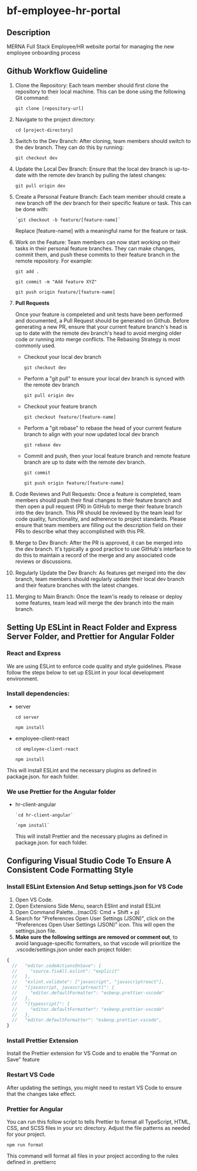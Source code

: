 # bf-employee-hr-portal

## Description

MERNA Full Stack Employee/HR website portal for managing the new employee onboarding process

## Github Workflow Guideline

1.  Clone the Repository: Each team member should first clone the repository to their local machine. This can be done using the following Git command:

    `git clone [repository-url]`

2.  Navigate to the project directory:

    `cd [project-directory]`

3.  Switch to the Dev Branch: After cloning, team members should switch to the dev branch. They can do this by running:

    `git checkout dev`

4.  Update the Local Dev Branch: Ensure that the local dev branch is up-to-date with the remote dev branch by pulling the latest changes:

    `git pull origin dev`

5.  Create a Personal Feature Branch: Each team member should create a new branch off the dev branch for their specific feature or task. This can be done with:

        `git checkout -b feature/[feature-name]`

    Replace [feature-name] with a meaningful name for the feature or task.

6.  Work on the Feature: Team members can now start working on their tasks in their personal feature branches. They can make changes, commit them, and push these commits to their feature branch in the remote repository. For example:

    `git add .`

    `git commit -m "Add feature XYZ"`

    `git push origin feature/[feature-name]`

7.  **Pull Requests**

    Once your feature is compeleted and unit tests have been performed and documented, a Pull Request should be generated on Github. Before generating a new PR, ensure that your current feature branch's head is up to date with the remote dev branch's head to
    avoid merging older code or running into merge conflicts. The Rebasing Strategy is most commonly used.

    - Checkout your local dev branch

      `git checkout dev`

    - Perform a "git pull" to ensure your local dev branch is synced with the remote dev branch

      `git pull origin dev`

    - Checkout your feature branch

      `git checkout feature/[feature-name]`

    - Perform a "git rebase" to rebase the head of your current feature branch to align with your now updated local dev branch

      `git rebase dev`

    - Commit and push, then your local feature branch and remote feature branch are up to date with the remote dev branch.

      `git commit`

      `git push origin feature/[feature-name]`

8.  Code Reviews and Pull Requests: Once a feature is completed, team members should push their final changes to their feature branch and then open a pull request (PR) in GitHub to merge their feature branch into the dev branch. This PR should be reviewed by the team lead for code quality, functionality, and adherence to project standards. Please ensure that team members are filling out the description field on their PRs to describe what they accomplished with this PR.

9.  Merge to Dev Branch: After the PR is approved, it can be merged into the dev branch. It's typically a good practice to use GitHub's interface to do this to maintain a record of the merge and any associated code reviews or discussions.

10. Regularly Update the Dev Branch: As features get merged into the dev branch, team members should regularly update their local dev branch and their feature branches with the latest changes.

11. Merging to Main Branch: Once the team'is ready to release or deploy some features, team lead will merge the dev branch into the main branch.

## Setting Up ESLint in React Folder and Express Server Folder, and Prettier for Angular Folder

### React and Express

We are using ESLint to enforce code quality and style guidelines. Please follow the steps below to set up ESLint in your local development environment.

### Install dependencies:

- server

  `cd server`

  `npm install`

- employee-client-react

  `cd employee-client-react`

  `npm install`

This will install ESLint and the necessary plugins as defined in package.json. for each folder.

### We use Prettier for the Angular folder

- hr-client-angular

      `cd hr-client-angular`

      `npm install`

  This will install Prettier and the necessary plugins as defined in package.json. for each folder.

## Configuring Visual Studio Code To Ensure A Consistent Code Formatting Style

### Install ESLint Extension And Setup settings.json for VS Code

1. Open VS Code.
2. Open Extensions Side Menu, search ESlint and install ESLint
3. Open Command Palette...(macOS: Cmd + Shift + p)
4. Search for "Preferences Open User Settings (JSON)", click on the "Preferences Open User Settings (JSON)" icon. This will open the settings.json file.
5. **Make sure the following settings are removed or comment out**, to avoid language-specific formatters, so that vscode will prioritize the .vscode/settings.json under each project folder:

```js
{
  //   "editor.codeActionsOnSave": {
  //     "source.fixAll.eslint": "explicit"
  //   },
  //   "eslint.validate": ["javascript", "javascriptreact"],
  //   "[javascript, javascriptreact]": {
  //     "editor.defaultFormatter": "esbenp.prettier-vscode"
  //   },
  //   "[typescript]": {
  //     "editor.defaultFormatter": "esbenp.prettier-vscode"
  //   },
  //   "editor.defaultFormatter": "esbenp.prettier-vscode",
}
```

### Install Prettier Extension
Install the Prettier extension for VS Code and to enable the "Format on Save" feature

### Restart VS Code

After updating the settings, you might need to restart VS Code to ensure that the changes take effect.

### Prettier for Angular

You can run this follow script to tells Prettier to format all TypeScript, HTML, CSS, and SCSS files in your src directory. Adjust the file patterns as needed for your project.

`npm run format`

This command will format all files in your project according to the rules defined in .prettierrc

